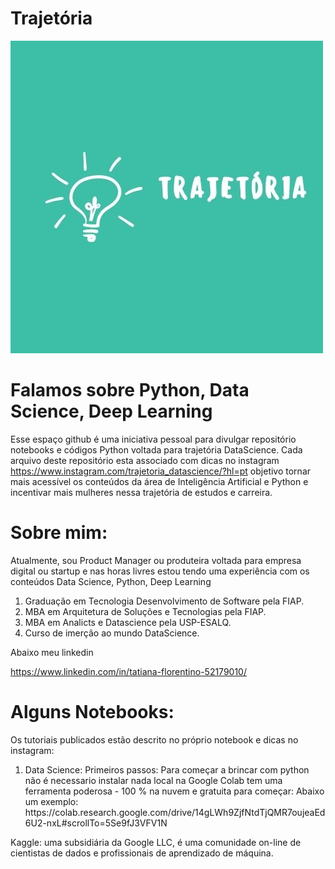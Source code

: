 # Trajetória

![](https://github.com/TatianaFlorentino/trajetoria/blob/7677823a87184296885957db03cc14fda9999459/4.jpg)

<h1>Falamos sobre Python, Data Science, Deep Learning </h1>


Esse espaço github é uma iniciativa pessoal para divulgar repositório  notebooks e códigos Python voltada para trajetória DataScience.
Cada arquivo deste repositório esta associado com dicas no instagram 
https://www.instagram.com/trajetoria_datascience/?hl=pt
objetivo  tornar mais acessível os conteúdos da área de Inteligência Artificial e Python e incentivar mais mulheres nessa trajetória de estudos e carreira.


<h1>Sobre mim:</h1>
Atualmente, sou Product Manager ou produteira voltada para empresa digital ou startup e nas horas livres estou tendo uma experiência com os conteúdos Data Science, Python, Deep Learning
<ol>
<li>Graduação em Tecnologia Desenvolvimento de Software pela FIAP.</li>
<li>MBA em Arquitetura de Soluções e Tecnologias pela FIAP.</li>
<li>MBA em Analicts e Datascience pela USP-ESALQ.</li>
<li>Curso de imerção ao mundo DataScience.</li>
</ol>

Abaixo meu linkedin

https://www.linkedin.com/in/tatiana-florentino-52179010/


<h1>Alguns Notebooks:</h1>
Os tutoriais publicados estão descrito no próprio notebook e dicas no instagram:


<ol>
<li>Data Science: Primeiros passos: 
Para começar a brincar com python não é necessario instalar nada local na Google Colab tem uma ferramenta poderosa - 100 % na nuvem  e gratuita  para começar:
Abaixo um exemplo:
https://colab.research.google.com/drive/14gLWh9ZjfNtdTjQMR7oujeaEd6U2-nxL#scrollTo=5Se9fJ3VFV1N</li>


</ol>

 Kaggle: uma subsidiária da Google LLC, é uma comunidade on-line de cientistas de dados e profissionais de aprendizado de máquina.

 



